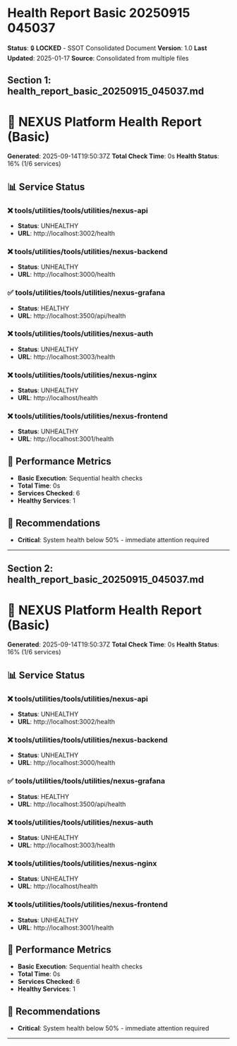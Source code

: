 # Health Report Basic 20250915 045037

**Status**: 🔒 **LOCKED** - SSOT Consolidated Document
**Version**: 1.0
**Last Updated**: 2025-01-17
**Source**: Consolidated from multiple files

## Section 1: health_report_basic_20250915_045037.md

# 🏥 NEXUS Platform Health Report (Basic)

**Generated**: 2025-09-14T19:50:37Z
**Total Check Time**: 0s
**Health Status**: 16% (1/6 services)

## 📊 Service Status

### ❌ tools/utilities/tools/utilities/nexus-api

- **Status**: UNHEALTHY
- **URL**: http://localhost:3002/health

### ❌ tools/utilities/tools/utilities/nexus-backend

- **Status**: UNHEALTHY
- **URL**: http://localhost:3000/health

### ✅ tools/utilities/tools/utilities/nexus-grafana

- **Status**: HEALTHY
- **URL**: http://localhost:3500/api/health

### ❌ tools/utilities/tools/utilities/nexus-auth

- **Status**: UNHEALTHY
- **URL**: http://localhost:3003/health

### ❌ tools/utilities/tools/utilities/nexus-nginx

- **Status**: UNHEALTHY
- **URL**: http://localhost/health

### ❌ tools/utilities/tools/utilities/nexus-frontend

- **Status**: UNHEALTHY
- **URL**: http://localhost:3001/health

## 🚀 Performance Metrics

- **Basic Execution**: Sequential health checks
- **Total Time**: 0s
- **Services Checked**: 6
- **Healthy Services**: 1

## 🔧 Recommendations

- **Critical**: System health below 50% - immediate attention required

---

## Section 2: health_report_basic_20250915_045037.md

# 🏥 NEXUS Platform Health Report (Basic)

**Generated**: 2025-09-14T19:50:37Z
**Total Check Time**: 0s
**Health Status**: 16% (1/6 services)

## 📊 Service Status

### ❌ tools/utilities/tools/utilities/nexus-api

- **Status**: UNHEALTHY
- **URL**: http://localhost:3002/health

### ❌ tools/utilities/tools/utilities/nexus-backend

- **Status**: UNHEALTHY
- **URL**: http://localhost:3000/health

### ✅ tools/utilities/tools/utilities/nexus-grafana

- **Status**: HEALTHY
- **URL**: http://localhost:3500/api/health

### ❌ tools/utilities/tools/utilities/nexus-auth

- **Status**: UNHEALTHY
- **URL**: http://localhost:3003/health

### ❌ tools/utilities/tools/utilities/nexus-nginx

- **Status**: UNHEALTHY
- **URL**: http://localhost/health

### ❌ tools/utilities/tools/utilities/nexus-frontend

- **Status**: UNHEALTHY
- **URL**: http://localhost:3001/health

## 🚀 Performance Metrics

- **Basic Execution**: Sequential health checks
- **Total Time**: 0s
- **Services Checked**: 6
- **Healthy Services**: 1

## 🔧 Recommendations

- **Critical**: System health below 50% - immediate attention required

---
